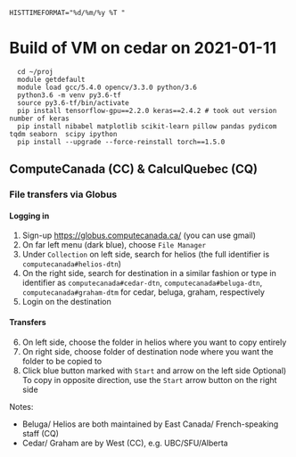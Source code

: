 

```
HISTTIMEFORMAT="%d/%m/%y %T "
```

# Build of VM on cedar on 2021-01-11
```
  cd ~/proj
  module getdefault
  module load gcc/5.4.0 opencv/3.3.0 python/3.6
  python3.6 -m venv py3.6-tf
  source py3.6-tf/bin/activate
  pip install tensorflow-gpu==2.2.0 keras==2.4.2 # took out version number of keras
  pip install nibabel matplotlib scikit-learn pillow pandas pydicom tqdm seaborn  scipy ipython  
  pip install --upgrade --force-reinstall torch==1.5.0

```

## ComputeCanada (CC) & CalculQuebec (CQ)

### File transfers via Globus

#### Logging in
1) Sign-up https://globus.computecanada.ca/ (you can use gmail)
2) On far left menu (dark blue), choose ```File Manager```
3) Under ```Collection``` on left side, search for helios (the full identifier is ```computecanada#helios-dtn```)
4) On the right side, search for destination in a similar fashion or type in identifier as ```computecanada#cedar-dtn```, ```computecanada#beluga-dtn```, ```computecanada#graham-dtm``` for cedar, beluga, graham, respectively
5) Login on the destination

#### Transfers
6) On left side, choose the folder in helios where you want to copy entirely
7) On right side, choose folder of destination node where you want the folder to be copied to 
8) Click blue button marked with ```Start``` and arrow on the left side
Optional) To copy in opposite direction, use the ```Start``` arrow button on the right side

Notes:
- Beluga/ Helios are both maintained by East Canada/ French-speaking staff (CQ)
- Cedar/ Graham are by West (CC), e.g. UBC/SFU/Alberta
